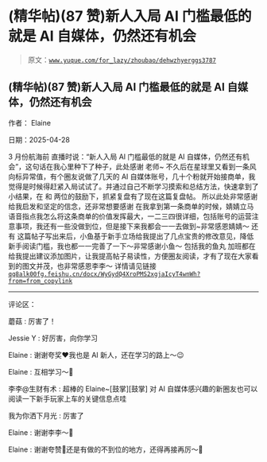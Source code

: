 # (精华帖)(87 赞)新人入局 AI 门槛最低的就是 AI 自媒体，仍然还有机会

> 原文：[`www.yuque.com/for_lazy/zhoubao/dehwzhyerggs3787`](https://www.yuque.com/for_lazy/zhoubao/dehwzhyerggs3787)

## (精华帖)(87 赞)新人入局 AI 门槛最低的就是 AI 自媒体，仍然还有机会

作者： Elaine

日期：2025-04-28

3 月份航海前 直播时说：“新人入局 AI 门槛最低的就是 AI 自媒体，仍然还有机会”，这句话在我心里种下了种子，此处感谢 老师~
不久后在星球里又看到一条风向标异常值，有个圈友说做了几天的 AI 自媒体账号，几十个粉就开始接商单，我觉得是时候得赶紧入局试试了。并通过自己不断学习摸索和总结方法，快速拿到了小结果，在
和 两位的鼓励下，抓紧复盘有了现在这篇复盘帖。 所以此处非常感谢 给我启发和坚定的信念，还非常想要感谢
在我拿到第一条商单的时候，婧婧立马语音指点我怎么将这条商单的价值发挥最大，一二三四很详细，包括账号的运营注意事项，我还有一些没做到位，但是接下来我都会一一去做到~非常感恩婧婧～
还有 这篇帖子写出来后，小鱼基于新手立场给我提出了几点宝贵的修改意见，降低新手阅读门槛，我也都一一完善了一下～非常感谢小鱼～ 包括我的鱼丸
加班都在给我提出建议添加图片，让我提高帖子易读性，方便圈友阅读，才有了现在大家看到的图文并茂，也非常感恩李李～ 详情请见链接 [`qq8alk00fg.feishu.cn/docx/WyGydQ4XroPMS2xgjaIcyT4wnWh?from=from_copylink`](https://qq8alk00fg.feishu.cn/docx/WyGydQ4XroPMS2xgjaIcyT4wnWh?from=from_copylink)

* * *

评论区：

蘑菇 : 厉害了！

Jessie Y : 好厉害，向你学习

Elaine : 谢谢夸奖❤️我也是 AI 新人，还在学习的路上～😉

Elaine : 互相学习～🥹

李李@生财有术 : 超棒的 Elaine~[鼓掌][鼓掌] 对 AI 自媒体感兴趣的新圈友也可以阅读一下新手玩家上车的关键信息点哇

我为你洒下月光 : 厉害了

Elaine : 谢谢李李～🥰

Elaine : 谢谢夸赞🌷还是有做的不到位的地方，还得再接再厉～🤣